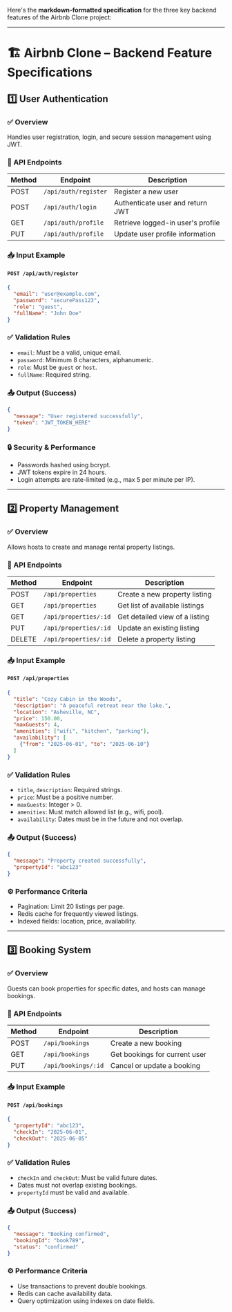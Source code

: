 Here's the **markdown-formatted specification** for the three key backend features of the Airbnb Clone project:

---

# 🏗️ Airbnb Clone – Backend Feature Specifications

## 1️⃣ User Authentication

### ✅ Overview

Handles user registration, login, and secure session management using JWT.

### 🔗 API Endpoints

| Method | Endpoint             | Description                       |
| ------ | -------------------- | --------------------------------- |
| POST   | `/api/auth/register` | Register a new user               |
| POST   | `/api/auth/login`    | Authenticate user and return JWT  |
| GET    | `/api/auth/profile`  | Retrieve logged-in user's profile |
| PUT    | `/api/auth/profile`  | Update user profile information   |

### 📥 Input Example

#### `POST /api/auth/register`

```json
{
  "email": "user@example.com",
  "password": "securePass123",
  "role": "guest",
  "fullName": "John Doe"
}
```

### ✅ Validation Rules

* `email`: Must be a valid, unique email.
* `password`: Minimum 8 characters, alphanumeric.
* `role`: Must be `guest` or `host`.
* `fullName`: Required string.

### 📤 Output (Success)

```json
{
  "message": "User registered successfully",
  "token": "JWT_TOKEN_HERE"
}
```

### 🔒 Security & Performance

* Passwords hashed using bcrypt.
* JWT tokens expire in 24 hours.
* Login attempts are rate-limited (e.g., max 5 per minute per IP).

---

## 2️⃣ Property Management

### ✅ Overview

Allows hosts to create and manage rental property listings.

### 🔗 API Endpoints

| Method | Endpoint              | Description                    |
| ------ | --------------------- | ------------------------------ |
| POST   | `/api/properties`     | Create a new property listing  |
| GET    | `/api/properties`     | Get list of available listings |
| GET    | `/api/properties/:id` | Get detailed view of a listing |
| PUT    | `/api/properties/:id` | Update an existing listing     |
| DELETE | `/api/properties/:id` | Delete a property listing      |

### 📥 Input Example

#### `POST /api/properties`

```json
{
  "title": "Cozy Cabin in the Woods",
  "description": "A peaceful retreat near the lake.",
  "location": "Asheville, NC",
  "price": 150.00,
  "maxGuests": 4,
  "amenities": ["wifi", "kitchen", "parking"],
  "availability": [
    {"from": "2025-06-01", "to": "2025-06-10"}
  ]
}
```

### ✅ Validation Rules

* `title`, `description`: Required strings.
* `price`: Must be a positive number.
* `maxGuests`: Integer > 0.
* `amenities`: Must match allowed list (e.g., wifi, pool).
* `availability`: Dates must be in the future and not overlap.

### 📤 Output (Success)

```json
{
  "message": "Property created successfully",
  "propertyId": "abc123"
}
```

### ⚙️ Performance Criteria

* Pagination: Limit 20 listings per page.
* Redis cache for frequently viewed listings.
* Indexed fields: location, price, availability.

---

## 3️⃣ Booking System

### ✅ Overview

Guests can book properties for specific dates, and hosts can manage bookings.

### 🔗 API Endpoints

| Method | Endpoint            | Description                   |
| ------ | ------------------- | ----------------------------- |
| POST   | `/api/bookings`     | Create a new booking          |
| GET    | `/api/bookings`     | Get bookings for current user |
| PUT    | `/api/bookings/:id` | Cancel or update a booking    |

### 📥 Input Example

#### `POST /api/bookings`

```json
{
  "propertyId": "abc123",
  "checkIn": "2025-06-01",
  "checkOut": "2025-06-05"
}
```

### ✅ Validation Rules

* `checkIn` and `checkOut`: Must be valid future dates.
* Dates must not overlap existing bookings.
* `propertyId` must be valid and available.

### 📤 Output (Success)

```json
{
  "message": "Booking confirmed",
  "bookingId": "book789",
  "status": "confirmed"
}
```

### ⚙️ Performance Criteria

* Use transactions to prevent double bookings.
* Redis can cache availability data.
* Query optimization using indexes on date fields.

